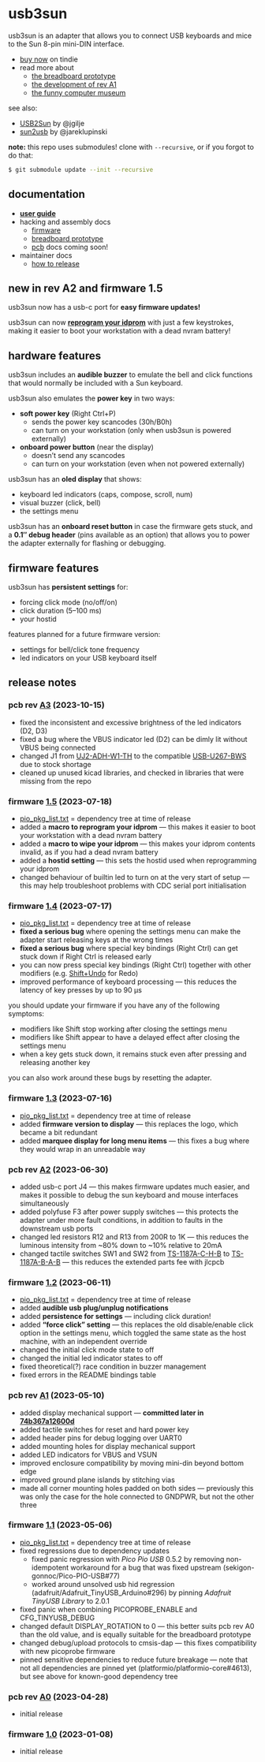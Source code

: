 usb3sun
=======

usb3sun is an adapter that allows you to connect USB keyboards and mice to the Sun 8-pin mini-DIN interface.

* [buy now](https://www.tindie.com/products/funnycomputer/usb3sun/) on tindie
* read more about
    * [the breadboard prototype](https://cohost.org/delan/post/787278-usb3sun-a-usb-input)
    * [the development of rev A1](https://cohost.org/delan/post/1650431-usb3sun-rev-a1-a-us)
    * [the funny computer museum](https://funny.computer.daz.cat/)

see also:

* [USB2Sun](https://github.com/jgilje/USB2Sun) by @jgilje
* [sun2usb](https://github.com/jareklupinski/sun2usb) by @jareklupinski

**note:** this repo uses submodules! clone with `--recursive`, or if you forgot to do that:

```sh
$ git submodule update --init --recursive
```

documentation
-------------

* **[user guide](doc/manual.md)**
* hacking and assembly docs
    * [firmware](doc/firmware.md)
    * [breadboard prototype](doc/prototype.md)
    * [pcb](hardware/pcb) docs coming soon!
* maintainer docs
    * [how to release](doc/releasing.md)

new in rev A2 and firmware 1.5
------------------------------

usb3sun now has a usb-c port for **easy firmware updates!**

usb3sun can now [**reprogram your idprom**](https://funny.computer.daz.cat/sun/nvram-hostid-faq.txt) with just a few keystrokes, making it easier to boot your workstation with a dead nvram battery!

hardware features
-----------------

usb3sun includes an **audible buzzer** to emulate the bell and click functions that would normally be included with a Sun keyboard.

usb3sun also emulates the **power key** in two ways:

* **soft power key** (Right Ctrl+P)
    * sends the power key scancodes (30h/B0h)
    * can turn on your workstation (only when usb3sun is powered externally)
* **onboard power button** (near the display)
    * doesn’t send any scancodes
    * can turn on your workstation (even when not powered externally)

usb3sun has an **oled display** that shows:

* keyboard led indicators (caps, compose, scroll, num)
* visual buzzer (click, bell)
* the settings menu

usb3sun has an **onboard reset button** in case the firmware gets stuck, and a **0.1″ debug header** (pins available as an option) that allows you to power the adapter externally for flashing or debugging.

firmware features
-----------------

usb3sun has **persistent settings** for:

* forcing click mode (no/off/on)
* click duration (5–100 ms)
* your hostid

features planned for a future firmware version:

* settings for bell/click tone frequency
* led indicators on your USB keyboard itself

release notes
-------------

### pcb rev [A3](https://github.com/delan/usb3sun/releases/tag/A3) (2023-10-15)

* fixed the inconsistent and excessive brightness of the led indicators (D2, D3)
* fixed a bug where the VBUS indicator led (D2) can be dimly lit without VBUS being connected
* changed J1 from [UJ2-ADH-W1-TH](https://jlcpcb.com/partdetail/CuiDevices-UJ2_ADH_W1TH/C5201729) to the compatible [USB-U267-BWS](https://jlcpcb.com/partdetail/HanboElectronic-USB_U267BWS/C2962392) due to stock shortage
* cleaned up unused kicad libraries, and checked in libraries that were missing from the repo

### firmware [1.5](https://github.com/delan/usb3sun/releases/tag/1.5) (2023-07-18)

* [pio_pkg_list.txt](https://github.com/delan/usb3sun/blob/1.5/pio_pkg_list.txt) = dependency tree at time of release
* added a **macro to reprogram your idprom** — this makes it easier to boot your workstation with a dead nvram battery
* added a **macro to wipe your idprom** — this makes your idprom contents invalid, as if you had a dead nvram battery
* added a **hostid setting** — this sets the hostid used when reprogramming your idprom
* changed behaviour of builtin led to turn on at the very start of setup — this may help troubleshoot problems with CDC serial port initialisation

### firmware [1.4](https://github.com/delan/usb3sun/releases/tag/1.4) (2023-07-17)

* [pio_pkg_list.txt](https://github.com/delan/usb3sun/blob/1.4/pio_pkg_list.txt) = dependency tree at time of release
* **fixed a serious bug** where opening the settings menu can make the adapter start releasing keys at the wrong times
* **fixed a serious bug** where special key bindings (Right Ctrl) can get stuck down if Right Ctrl is released early
* you can now press special key bindings (Right Ctrl) together with other modifiers (e.g. [Shift+Undo](https://docs.oracle.com/cd/E19683-01/806-7612/startup-tbl-5/index.html) for Redo)
* improved performance of keyboard processing — this reduces the latency of key presses by up to 90 µs

you should update your firmware if you have any of the following symptoms:

* modifiers like Shift stop working after closing the settings menu
* modifiers like Shift appear to have a delayed effect after closing the settings menu
* when a key gets stuck down, it remains stuck even after pressing and releasing another key

you can also work around these bugs by resetting the adapter.

### firmware [1.3](https://github.com/delan/usb3sun/releases/tag/1.3) (2023-07-16)

* [pio_pkg_list.txt](https://github.com/delan/usb3sun/blob/1.3/pio_pkg_list.txt) = dependency tree at time of release
* added **firmware version to display** — this replaces the logo, which became a bit redundant
* added **marquee display for long menu items** — this fixes a bug where they would wrap in an unreadable way

### pcb rev [A2](https://github.com/delan/usb3sun/releases/tag/A2) (2023-06-30)

* added usb-c port J4 — this makes firmware updates much easier, and makes it possible to debug the sun keyboard and mouse interfaces simultaneously
* added polyfuse F3 after power supply switches — this protects the adapter under more fault conditions, in addition to faults in the downstream usb ports
* changed led resistors R12 and R13 from 200R to 1K — this reduces the luminous intensity from ~80% down to ~10% relative to 20mA
* changed tactile switches SW1 and SW2 from [TS-1187A-C-H-B](https://jlcpcb.com/partdetail/XkbConnectivity-TS_1187A_C_HB/C528025) to [TS-1187A-B-A-B](https://jlcpcb.com/partdetail/XkbConnectivity-TS_1187A_B_AB/C318884) — this reduces the extended parts fee with jlcpcb

### firmware [1.2](https://github.com/delan/usb3sun/releases/tag/1.2) (2023-06-11)

* [pio_pkg_list.txt](https://github.com/delan/usb3sun/blob/1.2/pio_pkg_list.txt) = dependency tree at time of release
* added **audible usb plug/unplug notifications**
* added **persistence for settings** — including click duration!
* added **“force click” setting** — this replaces the old disable/enable click option in the settings menu, which toggled the same state as the host machine, with an independent override
* changed the initial click mode state to off
* changed the initial led indicator states to off
* fixed theoretical(?) race condition in buzzer management
* fixed errors in the README bindings table

### pcb rev [A1](https://github.com/delan/usb3sun/releases/tag/A1) (2023-05-10)

* added display mechanical support — **committed later in [74b367a12600d](https://github.com/delan/usb3sun/commit/74b367a12600d712eb7a05a9fc67c958bae3fe62)**
* added tactile switches for reset and hard power key
* added header pins for debug logging over UART0
* added mounting holes for display mechanical support
* added LED indicators for VBUS and VSUN
* improved enclosure compatibility by moving mini-din beyond bottom edge
* improved ground plane islands by stitching vias
* made all corner mounting holes padded on both sides — previously this was only the case for the hole connected to GNDPWR, but not the other three

### firmware [1.1](https://github.com/delan/usb3sun/releases/tag/1.1) (2023-05-06)

* [pio_pkg_list.txt](https://github.com/delan/usb3sun/blob/1.1/pio_pkg_list.txt) = dependency tree at time of release
* fixed regressions due to dependency updates
    * fixed panic regression with *Pico Pio USB* 0.5.2 by removing non-idempotent workaround for a bug that was fixed upstream (sekigon-gonnoc/Pico-PIO-USB#77)
    * worked around unsolved usb hid regression (adafruit/Adafruit_TinyUSB_Arduino#296) by pinning *Adafruit TinyUSB Library* to 2.0.1
* fixed panic when combining PICOPROBE_ENABLE and CFG_TINYUSB_DEBUG
* changed default DISPLAY_ROTATION to 0 — this better suits pcb rev A0 than the old value, and is equally suitable for the breadboard prototype
* changed debug/upload protocols to cmsis-dap — this fixes compatibility with new picoprobe firmware
* pinned sensitive dependencies to reduce future breakage — note that not all dependencies are pinned yet (platformio/platformio-core#4613), but see above for known-good dependency tree

### pcb rev [A0](https://github.com/delan/usb3sun/releases/tag/A0) (2023-04-28)

* initial release

### firmware [1.0](https://github.com/delan/usb3sun/releases/tag/1.0) (2023-01-08)

* initial release
